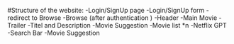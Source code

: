 #Structure of the website:
-Login/SignUp page
    -Login/SignUp form 
    -redirect to Browse 
-Browse (after authentication )
    -Header
    -Main Movie
        -Trailer 
        -Titel and Description 
        -Movie Suggestion 
            -Movie list *n
-Netflix GPT
    -Search Bar 
    -Movie Suggestion 